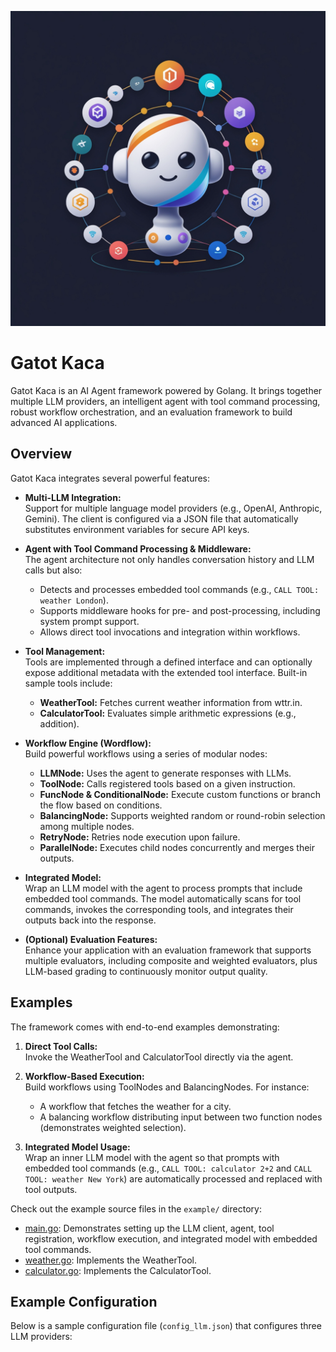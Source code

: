 ![logo](./images/logo.jpg)
# Gatot Kaca

Gatot Kaca is an AI Agent framework powered by Golang. It brings together multiple LLM providers, an intelligent agent with tool command processing, robust workflow orchestration, and an evaluation framework to build advanced AI applications.

## Overview

Gatot Kaca integrates several powerful features:

- **Multi-LLM Integration:**  
  Support for multiple language model providers (e.g., OpenAI, Anthropic, Gemini). The client is configured via a JSON file that automatically substitutes environment variables for secure API keys.

- **Agent with Tool Command Processing & Middleware:**  
  The agent architecture not only handles conversation history and LLM calls but also:
  - Detects and processes embedded tool commands (e.g., `CALL TOOL: weather London`).
  - Supports middleware hooks for pre- and post-processing, including system prompt support.
  - Allows direct tool invocations and integration within workflows.

- **Tool Management:**  
  Tools are implemented through a defined interface and can optionally expose additional metadata with the extended tool interface. Built-in sample tools include:
  - **WeatherTool:** Fetches current weather information from wttr.in.
  - **CalculatorTool:** Evaluates simple arithmetic expressions (e.g., addition).

- **Workflow Engine (Wordflow):**  
  Build powerful workflows using a series of modular nodes:
  - **LLMNode:** Uses the agent to generate responses with LLMs.
  - **ToolNode:** Calls registered tools based on a given instruction.
  - **FuncNode & ConditionalNode:** Execute custom functions or branch the flow based on conditions.
  - **BalancingNode:** Supports weighted random or round-robin selection among multiple nodes.
  - **RetryNode:** Retries node execution upon failure.
  - **ParallelNode:** Executes child nodes concurrently and merges their outputs.

- **Integrated Model:**  
  Wrap an LLM model with the agent to process prompts that include embedded tool commands. The model automatically scans for tool commands, invokes the corresponding tools, and integrates their outputs back into the response.

- **(Optional) Evaluation Features:**  
  Enhance your application with an evaluation framework that supports multiple evaluators, including composite and weighted evaluators, plus LLM-based grading to continuously monitor output quality.

## Examples

The framework comes with end-to-end examples demonstrating:

1. **Direct Tool Calls:**  
   Invoke the WeatherTool and CalculatorTool directly via the agent.

2. **Workflow-Based Execution:**  
   Build workflows using ToolNodes and BalancingNodes. For instance:
   - A workflow that fetches the weather for a city.
   - A balancing workflow distributing input between two function nodes (demonstrates weighted selection).

3. **Integrated Model Usage:**  
   Wrap an inner LLM model with the agent so that prompts with embedded tool commands (e.g., `CALL TOOL: calculator 2+2` and `CALL TOOL: weather New York`) are automatically processed and replaced with tool outputs.

Check out the example source files in the `example/` directory:
- [main.go](example/main.go): Demonstrates setting up the LLM client, agent, tool registration, workflow execution, and integrated model with embedded tool commands.
- [weather.go](example/weather.go): Implements the WeatherTool.
- [calculator.go](example/calculator.go): Implements the CalculatorTool.

## Example Configuration

Below is a sample configuration file (`config_llm.json`) that configures three LLM providers:
